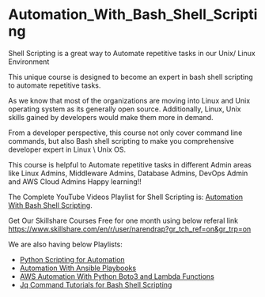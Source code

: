 # Automation_With_Bash_Shell_Scripting
Shell Scripting is a great way to Automate repetitive tasks in our Unix/ Linux Environment


This unique course is designed to become an expert in bash shell scripting to automate repetitive tasks.

As we know that most of the organizations are moving into Linux and Unix operating system as its generally open source. Additionally, Linux, Unix skills gained by developers would make them more in demand.

From a developer perspective, this course not only cover command line commands, but also Bash shell scripting to make you comprehensive developer expert in Linux \ Unix OS.

This course is helpful to Automate repetitive tasks in different Admin areas like Linux Admins, Middleware Admins, Database Admins, DevOps Admin and AWS Cloud Admins
Happy learning!!

The Complete YouTube Videos Playlist for Shell Scripting is:  [Automation With Bash Shell Scripting](https://www.youtube.com/playlist?list=PL2qzCKTbjutLx2Ygs1GW7hbnOlt4ELc58).

Get Our Skillshare Courses Free for one month using below referal link
https://www.skillshare.com/en/r/user/narendrap?gr_tch_ref=on&gr_trp=on

We are also having below Playlists:
* [Python Scripting for Automation](https://www.youtube.com/watch?v=fq_hI45xOoA&list=PL2qzCKTbjutLH_lQnrhFCzvZYs_IeSopo)
* [Automation With Ansible Playbooks](https://www.youtube.com/watch?v=sGeZm__pZ9I&list=PL2qzCKTbjutIyQAe3GglWISLnLTQLGm7e)
* [AWS Automation With Python Boto3 and Lambda Functions](https://www.youtube.com/watch?v=C7zJO8N_iOY&list=PL2qzCKTbjutJcydS5Tr95lfoRuLLPB2tI)
* [Jq Command Tutorials for Bash Shell Scripting](https://www.youtube.com/watch?v=5Z4cWLiRlEE&list=PL2qzCKTbjutJTacp6aRnGlt67ytp5M1qy)
